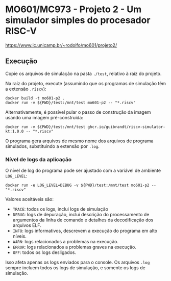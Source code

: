 # MO601/MC973 - Projeto 2 - Um simulador simples do procesador RISC-V

https://www.ic.unicamp.br/~rodolfo/mo601/projeto2/

## Execução

Copie os arquivos de simulação na pasta `./test`, relativo à raíz do projeto.

Na raíz do projeto, execute (assumindo que os programas de simulação têm a extensão `.riscv`):

    docker build -t mo601-p2 .
    docker run -v ${PWD}/test:/mnt/test mo601-p2 -- "*.riscv"

Alternativamente, é possível pular o passo de construção da imagem usando uma imagem pré-construída:

    docker run -v ${PWD}/test:/mnt/test ghcr.io/guibrandt/riscv-simulator-kt:1.0.0 -- "*.riscv"

O programa gera arquivos de mesmo nome dos arquivos de programa simulados, substituindo a extensão por `.log`.

### Nível de logs da aplicação

O nível de log do programa pode ser ajustado com a variável de ambiente `LOG_LEVEL`:

    docker run -e LOG_LEVEL=DEBUG -v ${PWD}/test:/mnt/test mo601-p2 -- "*.riscv"

Valores aceitáveis são:
- `TRACE`: todos os logs, inclui logs de simulação
- `DEBUG`: logs de depuração, inclui descrição do processamento de argumentos da linha de comando e detalhes da 
decodificação dos arquivos ELF.
- `INFO`: logs informativos, descrevem a execução do programa em alto níveis.
- `WARN`: logs relacionados a problemas na execução.
- `ERROR`: logs relacionados a problemas graves na execução.
- `OFF`: todos os logs desligados.

Isso afeta apenas os logs enviados para o console. Os arquivos `.log` sempre incluem todos os logs de simulação, e
somente os logs de simulação.
